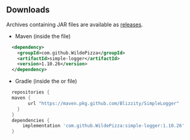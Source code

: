Downloads
---------
Archives containing JAR files are available as [releases](https://github.com/Blizzity/SimpleLogger/releases).

 * Maven (inside the  file)
```xml
  <dependency>
    <groupId>com.github.WildePizza</groupId>
    <artifactId>simple-logger</artifactId>
    <version>1.10.26</version>
  </dependency>
```

 * Gradle (inside the  or  file)
```groovy
  repositories {
  maven {
        url "https://maven.pkg.github.com/Blizzity/SimpleLogger"
    }
  }
  dependencies {
      implementation 'com.github.WildePizza:simple-logger:1.10.26'
  }
```
